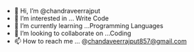 - 👋 Hi, I’m @chandraveerrajput
- 👀 I’m interested in ... Write Code
- 🌱 I’m currently learning ...Programming Languages
- 💞️ I’m looking to collaborate on ...Coding
- 📫 How to reach me ... @chandaveerrajput857@gmail.com

<!---
chandraveerrajput2004/chandraveerrajput2004 is a ✨ special ✨ repository because its `README.md` (this file) appears on your GitHub profile.
You can click the Preview link to take a look at your changes.
--->
